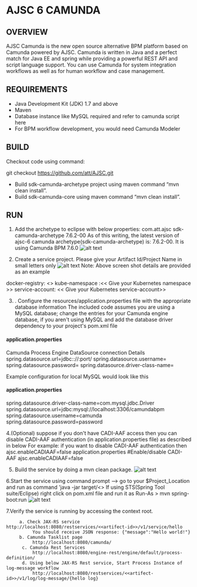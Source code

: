 # AJSC 6 CAMUNDA

## OVERVIEW

AJSC Camunda is the new open source alternative BPM platform based on Camunda powered by AJSC. Camunda is written in Java and a perfect match for Java EE and spring while providing a powerful REST API and script language support. You can use Camunda for system integration workflows as well as for human workflow and case management. 

## REQUIREMENTS

* Java Development Kit (JDK) 1.7 and above
* Maven
* Database instance like MySQL required and refer to camunda script here
* For BPM workflow development, you would need Camunda Modeler


## BUILD
Checkout code using command:

git checkout https://github.com/att/AJSC.git

* Build sdk-camunda-archetype project using maven command “mvn clean install”.
* Build sdk-camunda-core using maven command “mvn clean install”.

## RUN
1. Add the archetype to eclipse with below properties:
<groupId>com.att.ajsc<groupId>
<artifactId>sdk-camunda-archetype<artifactId>
<version>7.6.2-00<version>
As of this writing, the latest version of ajsc-6 camunda archetype(sdk-camunda-archetype) is: 7.6.2-00. It is using Camunda BPM 7.6.0
![alt text](https://github.com/att/AJSC/blob/master/Camunda/images/ajsc6-camunda-add-archetype.jpg "Add Archetype")

2. Create a service project. Please give your Artifact Id/Project Name in small letters only
![alt text](https://github.com/att/AJSC/blob/master/Camunda/images/ajsc6-camunda-maven-project.jpg  "Create Service Project")
Note: Above screen shot details are provided as an example

docker-registry: <<Give your Docker server>>
kube-namespace :<< Give your Kubernetes namespace >> 
service-account: << Give your Kubernetes service-account>>

3. . Configure the resources/application.properties file with the appropriate database information
The included code assumes you are using a MySQL database; change the entries for your Camunda engine database,
if you aren't using MySQL and add the database driver dependency to your project's pom.xml file
 
#### application.properties
Camunda Process Engine DataSource connection Details
spring.datasource.url=jdbc:<dbtype>://<hostname>:port/<dbname>
spring.datasource.username=<DBuser>
spring.datasource.password=<dbpwd>
spring.datasource.driver-class-name=<db driver calass name>

Example configuration for local MySQL would look like this
#### application.properties
spring.datasource.driver-class-name=com.mysql.jdbc.Driver
spring.datasource.url=jdbc:mysql://localhost:3306/camundabpm
spring.datasource.username=camunda
spring.datasource.password=password

4.(Optional) suppose if you don't have CADI-AAF access then you can disable CADI-AAF authentication (in application.properties file) as described in below
   For example: if you want to disable CADI-AAF authentication then ajsc.enableCADIAAF=false
application.properties
#Enable/disable CADI-AAF
ajsc.enableCADIAAF=false

5. Build the service by doing a mvn clean package.
![alt text](https://github.com/att/AJSC/blob/master/Camunda/images/clean_package.jpg "Build Project")

6.Start the service
using command prompt --> go to your $Project_Location and run as command  'java -jar target/<<service project.jar>>
If using STS(Spring Tool suite/Eclipse) right click on pom.xml file and run it as Run-As > mvn spring-boot:run 
![alt text](https://github.com/att/AJSC/blob/master/Camunda/images/spring_boot_run.jpg "Start Service")

7.Verify the service is running by accessing the context root.

         a. Check JAX-RS service http://localhost:8080/restservices/<<artifect-id>>/v1/service/hello
              You should receive JSON response: {"message":"Hello world!"}
         b. Camunda Tasklist page
              http://localhost:8080/camunda/
          c. Camunda Rest Services
              http://localhost:8080/engine-rest/engine/default/process-definition/
          d. Using below JAX-RS Rest service, Start Process Instance of log-message workflow
              http://localhost:8080/restservices/<<artifect-id>>/v1/log/log-message/{hello log}
